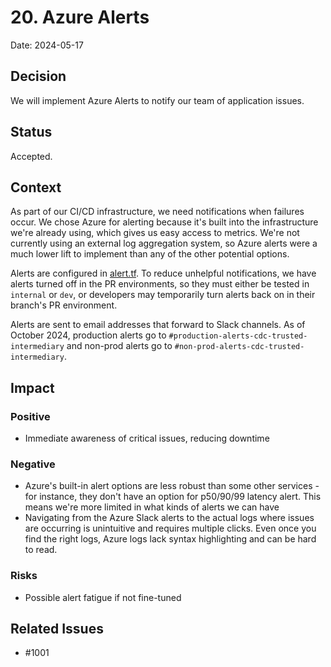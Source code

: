 # 20. Azure Alerts

Date: 2024-05-17

## Decision

We will implement Azure Alerts to notify our team of application issues.

## Status

Accepted.

## Context

As part of our CI/CD infrastructure, we need notifications when failures occur.
We chose Azure for alerting because it's built into the infrastructure we're already using,
which gives us easy access to metrics. We're not currently using an external
log aggregation system, so Azure alerts were a much lower lift to implement than
any of the other potential options.

Alerts are configured in [alert.tf](../operations/template/alert.tf). To reduce
unhelpful notifications, we have alerts turned off in the PR environments, so they must
either be tested in `internal` or `dev`, or developers may temporarily turn alerts back on in
their branch's PR environment.

Alerts are sent to email addresses that forward to Slack channels. As of October 2024,
production alerts go to `#production-alerts-cdc-trusted-intermediary` and non-prod alerts
go to `#non-prod-alerts-cdc-trusted-intermediary`.

## Impact

### Positive

- Immediate awareness of critical issues, reducing downtime

### Negative

- Azure's built-in alert options are less robust than some other services - for instance,
they don't have an option for p50/90/99 latency alert. This means we're more limited in
what kinds of alerts we can have
- Navigating from the Azure Slack alerts to the actual logs where issues are occurring
is unintuitive and requires multiple clicks. Even once you find the right logs,
Azure logs lack syntax highlighting and can be hard to read.

### Risks

- Possible alert fatigue if not fine-tuned

## Related Issues

- #1001
